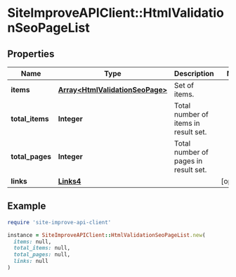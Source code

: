 # SiteImproveAPIClient::HtmlValidationSeoPageList

## Properties

| Name | Type | Description | Notes |
| ---- | ---- | ----------- | ----- |
| **items** | [**Array&lt;HtmlValidationSeoPage&gt;**](HtmlValidationSeoPage.md) | Set of items. |  |
| **total_items** | **Integer** | Total number of items in result set. |  |
| **total_pages** | **Integer** | Total number of pages in result set. |  |
| **links** | [**Links4**](Links4.md) |  | [optional] |

## Example

```ruby
require 'site-improve-api-client'

instance = SiteImproveAPIClient::HtmlValidationSeoPageList.new(
  items: null,
  total_items: null,
  total_pages: null,
  links: null
)
```

